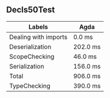 
## Decls50Test

Labels|Agda
---|---
Dealing with imports|0.0 ms
Deserialization|202.0 ms
ScopeChecking|46.0 ms
Serialization|156.0 ms
Total|906.0 ms
TypeChecking|390.0 ms

